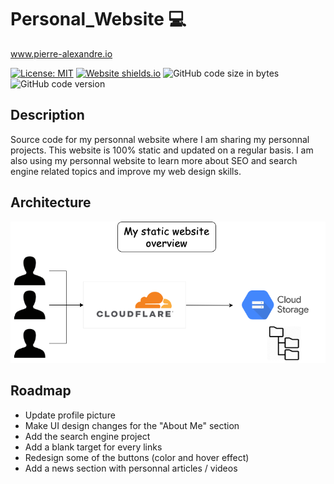 # Personal_Website 💻 
www.pierre-alexandre.io


[![License: MIT](https://img.shields.io/badge/License-MIT-yellow.svg)](https://opensource.org/licenses/MIT)
[![Website shields.io](https://img.shields.io/website.svg?color=ff69b4&url=https://pierre-alexandre.io/)](http://pierre-alexandre.io/)
<img alt="GitHub code size in bytes" src="https://img.shields.io/github/languages/code-size/Pierre-Alexandre35/Personal_website?color=red">
<img alt="GitHub code version" src="https://img.shields.io/badge/version-2.0-pink">


## Description
Source code for my personnal website where I am sharing my personnal projects. 
This website is 100% static and updated on a regular basis. I am also using my personnal website to learn more about SEO and search engine related topics and improve my web design skills.  


## Architecture

![alt text](docs/architecture.png)


## Roadmap
- Update profile picture 
- Make UI design changes for the "About Me" section
- Add the search engine project
- Add a blank target for every links
- Redesign some of the buttons (color and hover effect) 
- Add a news section with personnal articles / videos